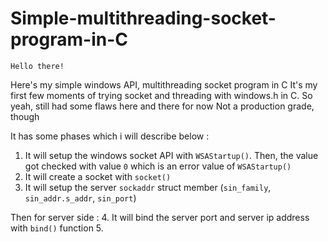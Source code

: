 # Simple-multithreading-socket-program-in-C
```
Hello there!
```
Here's my simple windows API, multithreading socket program in C
It's my first few moments of trying socket and threading with windows.h in C.
So yeah, still had some flaws here and there for now
Not a production grade, though

It has some phases which i will describe below :
1. It will setup the windows socket API with `WSAStartup()`. Then, the value got checked with value `0` which is an error value of `WSAStartup()`
2. It will create a socket with `socket()`
3. It will setup the server `sockaddr` struct member (`sin_family`, `sin_addr.s_addr`, `sin_port`)
   
Then for server side :
4. It will bind the server port and server ip address with `bind()` function
5. 
